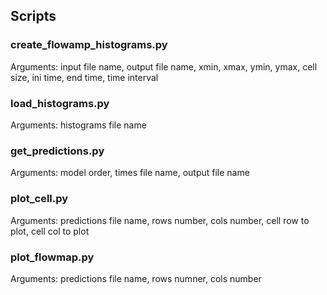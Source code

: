 ## Scripts
### create_flowamp_histograms.py
Arguments: input file name, output file name, xmin, xmax, ymin, ymax, cell size, ini time, end time, time interval

### load_histograms.py
Arguments: histograms file name

### get_predictions.py
Arguments: model order, times file name, output file name

### plot_cell.py
Arguments: predictions file name, rows number, cols number, cell row to plot, cell col to plot

### plot_flowmap.py
Arguments: predictions file name, rows numner, cols number
